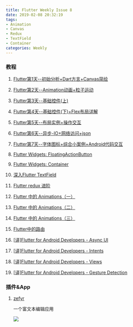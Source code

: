 ```yaml
---
title: Flutter Weekly Issue 8
date: 2019-02-08 20:32:19
tags:
- Animation
- Canvas
- Redux
- TextField
- Container
categories: Weekly
---
```


### 教程

1. [Flutter第1天--初始分析+Dart方言+Canvas简绘](https://juejin.im/post/5c1637fe6fb9a049d5196438)

1. [Flutter第2天--Animation动画+粒子运动](https://juejin.im/post/5c176700f265da61602cd6ff)

1. [Flutter第3天--基础控件(上)](https://juejin.im/post/5c18d181f265da611f07a128)

1. [Flutter第4天--基础控件(下)+Flex布局详解](https://juejin.im/post/5c1a34f95188253ff1477cfd)

1. [Flutter第5天--布局实例+操作交互](https://juejin.im/post/5c1b7af2518825566d237655)

1. [Flutter第6天--异步-IO+网络访问+json](https://juejin.im/post/5c1cd2426fb9a049a711cb75)

1. [Flutter第7天--字体图标+综合小案例+Android代码交互](https://juejin.im/post/5c1df995e51d451611220186)

1. [Flutter Widgets: FloatingActionButton](https://blog.csdn.net/poorkick/article/details/81059149)

1. [Flutter Widgets: Container](http://www.onlyloveyd.cn/article/18)

1. [深入Flutter TextField](https://juejin.im/post/5c12250af265da61590b8b20)

1. [Flutter redux 进阶](https://juejin.im/post/5c1386c9f265da61524d479b)

1. [Flutter 中的 Animations（一）](https://juejin.im/post/5b6270edf265da0f473539a6)

1. [Flutter 中的 Animations（二）](https://juejin.im/post/5b64204b51882519ee7fe92b)

1. [Flutter 中的 Animations（三）](https://juejin.im/post/5b7a3917f265da431e7b78c7)

1. [Flutter中的路由](https://juejin.im/post/5c14a2e0e51d454827178e0e)

1. [[译]Flutter for Android Developers - Async UI](https://juejin.im/post/5a9a21f8518825558b3d5d35)

1. [[译]Flutter for Android Developers - Intents](https://juejin.im/post/5a96cd1f5188257a780de9a0)

1. [[译]Flutter for Android Developers - Views](https://juejin.im/post/5a96702e5188257a6717a258)

1. [[译]Flutter for Android Developers - Gesture Detection](https://juejin.im/post/5a9c106151882555872300f2)

### 插件&App

1. [zefyr](https://github.com/memspace/zefyr)

	一个富文本编辑应用

    ![](https://ws1.sinaimg.cn/large/006tNc79ly1g2ia5csxesj30a00hst9a.jpg)
